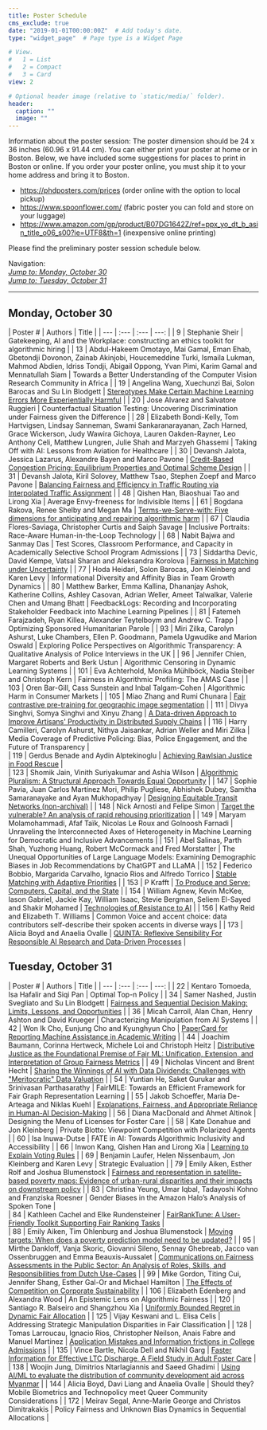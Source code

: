 ```yaml
---
title: Poster Schedule
cms_exclude: true
date: "2019-01-01T00:00:00Z"  # Add today's date.
type: "widget_page"  # Page type is a Widget Page

# View.
#   1 = List
#   2 = Compact
#   3 = Card
view: 2

# Optional header image (relative to `static/media/` folder).
header:
  caption: ""
  image: ""
---
```


Information about the poster session:
The poster dimension should be 24 x 36 inches (60.96 x 91.44 cm). You can either print your poster at home or in Boston. Below, we have included some suggestions for places to print in Boston or online. If you order your poster online, you must ship it to your home address and bring it to Boston.
- https://phdposters.com/prices (order online with the option to local pickup)
- https://www.spoonflower.com/ (fabric poster you can fold and store on your luggage)
- https://www.amazon.com/gp/product/B07DG1642Z/ref=ppx_yo_dt_b_asin_title_o06_s00?ie=UTF8&th=1 (inexpensive online printing)

Please find the preliminary poster session schedule below.

Navigation:\
[*Jump to: Monday, October 30*](#monday-october-30)\
[*Jump to: Tuesday, October 31*](#tuesday-october-31)

- - -

## Monday, October 30

| Poster # | Authors               | Title                                               |
| ---     | :---                  | :---                                                | ---:          |
| 9       | Stephanie Sheir       | Gatekeeping, AI and the Workplace: constructing an ethics toolkit for algorithmic hiring |
| 13       | Abdul-Hakeem Omotayo, Mai Gamal, Eman Ehab, Gbetondji Dovonon, Zainab Akinjobi, Houcemeddine Turki, Ismaila Lukman, Mahmod Abdien, Idriss Tondji, Abigail Oppong, Yvan Pimi, Karim Gamal and Mennatullah Siam | Towards a Better Understanding of the Computer Vision Research Community in Africa |
| 19       | Angelina Wang, Xuechunzi Bai, Solon Barocas and Su Lin Blodgett | [Stereotypes Make Certain Machine Learning Errors More Experientially Harmful](../papers/EAAMO23_paper_19.pdf) |
| 20       | Jose Alvarez and Salvatore Ruggieri | Counterfactual Situation Testing: Uncovering Discrimination under Fairness given the Difference |
| 28       | Elizabeth Bondi-Kelly, Tom Hartvigsen, Lindsay Sanneman, Swami Sankaranarayanan, Zach Harned, Grace Wickerson, Judy Wawira Gichoya, Lauren Oakden-Rayner, Leo Anthony Celi, Matthew Lungren, Julie Shah and Marzyeh Ghassemi | Taking Off with AI: Lessons from Aviation for Healthcare |
| 30       | Devansh Jalota, Jessica Lazarus, Alexandre Bayen and Marco Pavone | [Credit-Based Congestion Pricing: Equilibrium Properties and Optimal Scheme Design](../papers/EAAMO23_paper_30.pdf) |
| 31       | Devansh Jalota, Kiril Solovey, Matthew Tsao, Stephen Zoepf and Marco Pavone | [Balancing Fairness and Efficiency in Traffic Routing via Interpolated Traffic Assignment](../papers/EAAMO23_paper_31.pdf) |
| 48       | Qishen Han, Biaoshuai Tao and Lirong Xia | Average Envy-freeness for Indivisible Items |
| 61       | Bogdana Rakova, Renee Shelby and Megan Ma | [Terms-we-Serve-with: Five dimensions for anticipating and repairing algorithmic harm](../papers/EAAMO23_paper_61.pdf)  |
| 67       | Claudia Flores-Saviaga, Christopher Curtis and Saiph Savage | Inclusive Portraits: Race-Aware Human-in-the-Loop Technology |
| 68       | Nabit Bajwa and Sanmay Das | Test Scores, Classroom Performance, and Capacity in Academically Selective School Program Admissions |
| 73       | Siddartha Devic, David Kempe, Vatsal Sharan and Aleksandra Korolova | [Fairness in Matching under Uncertainty](../papers/EAAMO23_paper_73.pdf) |
| 77       | Hoda Heidari, Solon Barocas, Jon Kleinberg and Karen Levy | Informational Diversity and Affinity Bias in Team Growth Dynamics |
| 80       | Matthew Barker, Emma Kallina, Dhananjay Ashok, Katherine Collins, Ashley Casovan, Adrian Weller, Ameet Talwalkar, Valerie Chen and Umang Bhatt | FeedbackLogs: Recording and Incorporating Stakeholder Feedback into Machine Learning Pipelines |
| 81       | Fatemeh Farajzadeh, Ryan Killea, Alexander Teytelboym and Andrew C. Trapp | Optimizing Sponsored Humanitarian Parole |
| 93       | Miri Zilka, Carolyn Ashurst, Luke Chambers, Ellen P. Goodmann, Pamela Ugwudike and Marion Oswald | Exploring Police Perspectives on Algorithmic Transparency: A Qualitative Analysis of Police Interviews in the UK |
| 96       | Jennifer Chien, Margaret Roberts and Berk Ustun | Algorithmic Censoring in Dynamic Learning Systems |
| 101       | Eva Achterhold, Monika Mühlböck, Nadia Steiber and Christoph Kern | Fairness in Algorithmic Profiling: The AMAS Case |
| 103       | Oren Bar-Gill, Cass Sunstein and Inbal Talgam-Cohen | Algorithmic Harm in Consumer Markets |
| 105       | Miao Zhang and Rumi Chunara | [Fair contrastive pre-training for geographic image segmentation](../papers/EAAMO23_paper_105.pdf)  |
| 111       | Divya Singhvi, Somya Singhvi and Xinyu Zhang | [A Data-driven Approach to Improve Artisans' Productivity in Distributed Supply Chains](../papers/EAAMO23_paper_111.pdf)  |
| 116       | Harry Camilleri, Carolyn Ashurst, Nithya Jaisankar, Adrian Weller and Miri Zilka | Media Coverage of Predictive Policing: Bias, Police Engagement, and the Future of Transparency |                                                                                       
| 119       | Gerdus Benade and Aydin Alptekinoglu | [Achieving Rawlsian Justice in Food Rescue](../papers/EAAMO23_paper_119.pdf) |                                              
| 123       | Shomik Jain, Vinith Suriyakumar and Ashia Wilson | [Algorithmic Pluralism: A Structural Approach Towards Equal Opportunity](../papers/EAAMO23_paper_123.pdf) |
| 147       | Sophie Pavia, Juan Carlos Martínez Mori, Philip Pugliese, Abhishek Dubey, Samitha Samaranayake and Ayan Mukhopadhyay | [Designing Equitable Transit Networks (non-archival)](../papers/EAAMO_paper_147.pdf) |
| 148       | Nick Arnosti and Felipe Simon | [Target the vulnerable? An analysis of rapid rehousing prioritization](../papers/EAAMO23_paper_148.pdf) |
| 149       | Maryam Molamohammadi, Afaf Taïk, Nicolas Le Roux and Golnoosh Farnadi | Unraveling the Interconnected Axes of Heterogeneity in Machine Learning for Democratic and Inclusive Advancements |
| 151       | Abel Salinas, Parth Shah, Yuzhong Huang, Robert McCormack and Fred Morstatter | The Unequal Opportunities of Large Language Models: Examining Demographic Biases in Job Recommendations by ChatGPT and LLaMA |
| 152       | Federico Bobbio, Margarida Carvalho, Ignacio Rios and Alfredo Torrico | [Stable Matching with Adaptive Priorities](../papers/EAAMO23_paper_152.pdf) |
| 153       | P Krafft | [To Produce and Serve: Computers, Capital, and the State](../papers/EAAMO23_paper_153.pdf)  |
| 154       | William Agnew, Kevin McKee, Iason Gabriel, Jackie Kay, William Isaac, Stevie Bergman, Seliem El-Sayed and Shakir Mohamed | [Technologies of Resistance to AI](../papers/EAAMO23_paper_154.pdf)  |
| 156       | Kathy Reid and Elizabeth T. Williams | Common Voice and accent choice: data contributors self-describe their spoken accents in diverse ways |
| 173       | Alicia Boyd and Anaelia Ovalle | [QUINTA: Reflexive Sensibility For Responsible AI Research and Data-Driven Processes](../papers/EAAMO23_paper_173.pdf)  |

## Tuesday, October 31

| Poster # | Authors               | Title                                               |
| ---     | :---                  | :---                                                | ---:          |
| 22       | Kentaro Tomoeda, Isa Hafalir and Siqi Pan       | Optimal Top-n Policy                                              |
| 34       | Samer Nashed, Justin Svegliato and Su Lin Blodgett | [Fairness and Sequential Decision Making: Limits, Lessons, and Opportunities](../papers/EAAMO23_paper_34.pdf)  |
| 36       | Micah Carroll, Alan Chan, Henry Ashton and David Krueger | Characterizing Manipulation from AI Systems |
| 42       | Won Ik Cho, Eunjung Cho and Kyunghyun Cho | [PaperCard for Reporting Machine Assistance in Academic Writing](../papers/EAAMO23_paper_42.pdf)  |
| 44       | Joachim Baumann, Corinna Hertweck, Michele Loi and Christoph Heitz | [Distributive Justice as the Foundational Premise of Fair ML: Unification, Extension, and Interpretation of Group Fairness Metrics](../papers/EAAMO23_paper_44.pdf)  |
| 49       | Nicholas Vincent and Brent Hecht | [Sharing the Winnings of AI with Data Dividends: Challenges with "Meritocratic" Data Valuation](../papers/EAAMO23_paper_49.pdf)  |
| 54       | Yuntian He, Saket Gurukar and Srinivasan Parthasarathy | FairMILE: Towards an Efficient Framework for Fair Graph Representation Learning |
| 55       | Jakob Schoeffer, Maria De-Arteaga and Niklas Kuehl | [Explanations, Fairness, and Appropriate Reliance in Human-AI Decision-Making](../papers/EAAMO23_paper_55.pdf)  |
| 56       | Diana MacDonald and Ahmet Altinok | Designing the Menu of Licenses for Foster Care |
| 58       | Kate Donahue and Jon Kleinberg | Private Blotto: Viewpoint Competition with Polarized Agents |
| 60       | Isa Inuwa-Dutse | FATE in AI: Towards Algorithmic Inclusivity and Accessibility |
| 66       | Inwon Kang, Qishen Han and Lirong Xia | [Learning to Explain Voting Rules](../papers/EAAMO23_paper_66.pdf)  |
| 69       | Benjamin Laufer, Helen Nissenbaum, Jon Kleinberg and Karen Levy | Strategic Evaluation |
| 79       | Emily Aiken, Esther Rolf and Joshua Blumenstock | [Fairness and representation in satellite-based poverty maps: Evidence of urban-rural disparities and their impacts on downstream policy](../papers/EAAMO_paper_79.pdf) |
| 83       | Christina Yeung, Umar Iqbal, Tadayoshi Kohno and Franziska Roesner | Gender Biases in the Amazon Halo’s Analysis of Spoken Tone |                                                                                       
| 84       | Kathleen Cachel and Elke Rundensteiner | [FairRankTune: A User-Friendly Toolkit Supporting Fair Ranking Tasks](../papers/EAAMO23_paper_84.pdf)  |                                              
| 88       | Emily Aiken, Tim Ohlenburg and Joshua Blumenstock | [Moving targets: When does a poverty prediction model need to be updated?](../papers/EAAMO23_paper_88.pdf) |
| 95       | Mirthe Dankloff, Vanja Skoric, Giovanni Sileno, Sennay Ghebreab, Jacco van Ossenbruggen and Emma Beauxis-Aussalet | [Communications on Fairness Assessments in the Public Sector: An Analysis of Roles, Skills, and Responsibilities from Dutch Use-Cases](../papers/EAAMO23_paper_95.pdf)  |
| 99       | Mike Gordon, Titing Cui, Jennifer Shang, Esther Gal-Or and Michael Hamilton | [The Effects of Competition on Corporate Sustainability](../papers/EAAMO23_paper_99.pdf) |
| 106       | Elizabeth Edenberg and Alexandra Wood | An Epistemic Lens on Algorithmic Fairness |
| 120       | Santiago R. Balseiro and Shangzhou Xia | [Uniformly Bounded Regret in Dynamic Fair Allocation](../papers/EAAMO23_paper_120.pdf) |
| 125       | Vijay Keswani and L. Elisa Celis | Addressing Strategic Manipulation Disparities in Fair Classification |
| 128       | Tomas Larroucau, Ignacio Rios, Christopher Neilson, Anais Fabre and Manuel Martinez | [Application Mistakes and Information frictions in College Admissions](../papers/EAAMO23_paper_128.pdf)  |
| 135       | Vince Bartle, Nicola Dell and Nikhil Garg | [Faster Information for Effective LTC Discharge, A Field Study in Adult Foster Care](../papers/EAAMO23_paper_135.pdf) |
| 138       | Woojin Jung, Dimitrios Ntarlagiannis and Saeed Ghadimi | [Using AI/ML to evaluate the distribution of community development aid across Myanmar](../papers/EAAMO23_paper_138.pdf)  |
| 144       | Alicia Boyd, Davi Liang and Anaelia Ovalle | Should they? Mobile Biometrics and Technopolicy meet Queer Community Considerations |
| 172       | Meirav Segal, Anne-Marie George and Christos Dimitrakakis | Policy Fairness and Unknown Bias Dynamics in Sequential Allocations |
